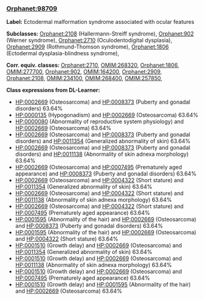 
### [Orphanet:98709](http://www.orpha.net/ORDO/Orphanet_98709)
**Label:** Ectodermal malformation syndrome associated with ocular features

**Subclasses:** [Orphanet:2108](http://www.orpha.net/ORDO/Orphanet_2108) (Hallermann-Streiff syndrome), [Orphanet:902](http://www.orpha.net/ORDO/Orphanet_902) (Werner syndrome), [Orphanet:2710](http://www.orpha.net/ORDO/Orphanet_2710) (Oculodentodigital dysplasia), [Orphanet:2909](http://www.orpha.net/ORDO/Orphanet_2909) (Rothmund-Thomson syndrome), [Orphanet:1806](http://www.orpha.net/ORDO/Orphanet_1806) (Ectodermal dysplasia-blindness syndrome), 

**Corr. equiv. classes:** [Orphanet:2710](http://www.orpha.net/ORDO/Orphanet_2710), [OMIM:268320](http://purl.obolibrary.org/obo/OMIM_268320), [Orphanet:1806](http://www.orpha.net/ORDO/Orphanet_1806), [OMIM:277700](http://purl.obolibrary.org/obo/OMIM_277700), [Orphanet:902](http://www.orpha.net/ORDO/Orphanet_902), [OMIM:164200](http://purl.obolibrary.org/obo/OMIM_164200), [Orphanet:2909](http://www.orpha.net/ORDO/Orphanet_2909), [Orphanet:2108](http://www.orpha.net/ORDO/Orphanet_2108), [OMIM:234100](http://purl.obolibrary.org/obo/OMIM_234100), [OMIM:268400](http://purl.obolibrary.org/obo/OMIM_268400), [OMIM:257850](http://purl.obolibrary.org/obo/OMIM_257850), 

**Class expressions from DL-Learner:**

- [HP:0002669](http://purl.obolibrary.org/obo/HP_0002669) (Osteosarcoma) and [HP:0008373](http://purl.obolibrary.org/obo/HP_0008373) (Puberty and gonadal disorders) 63.64%
- [HP:0000135](http://purl.obolibrary.org/obo/HP_0000135) (Hypogonadism) and [HP:0002669](http://purl.obolibrary.org/obo/HP_0002669) (Osteosarcoma) 63.64%
- [HP:0000080](http://purl.obolibrary.org/obo/HP_0000080) (Abnormality of reproductive system physiology) and [HP:0002669](http://purl.obolibrary.org/obo/HP_0002669) (Osteosarcoma) 63.64%
- [HP:0002669](http://purl.obolibrary.org/obo/HP_0002669) (Osteosarcoma) and [HP:0008373](http://purl.obolibrary.org/obo/HP_0008373) (Puberty and gonadal disorders) and [HP:0011354](http://purl.obolibrary.org/obo/HP_0011354) (Generalized abnormality of skin) 63.64%
- [HP:0002669](http://purl.obolibrary.org/obo/HP_0002669) (Osteosarcoma) and [HP:0008373](http://purl.obolibrary.org/obo/HP_0008373) (Puberty and gonadal disorders) and [HP:0011138](http://purl.obolibrary.org/obo/HP_0011138) (Abnormality of skin adnexa morphology) 63.64%
- [HP:0002669](http://purl.obolibrary.org/obo/HP_0002669) (Osteosarcoma) and [HP:0007495](http://purl.obolibrary.org/obo/HP_0007495) (Prematurely aged appearance) and [HP:0008373](http://purl.obolibrary.org/obo/HP_0008373) (Puberty and gonadal disorders) 63.64%
- [HP:0002669](http://purl.obolibrary.org/obo/HP_0002669) (Osteosarcoma) and [HP:0004322](http://purl.obolibrary.org/obo/HP_0004322) (Short stature) and [HP:0011354](http://purl.obolibrary.org/obo/HP_0011354) (Generalized abnormality of skin) 63.64%
- [HP:0002669](http://purl.obolibrary.org/obo/HP_0002669) (Osteosarcoma) and [HP:0004322](http://purl.obolibrary.org/obo/HP_0004322) (Short stature) and [HP:0011138](http://purl.obolibrary.org/obo/HP_0011138) (Abnormality of skin adnexa morphology) 63.64%
- [HP:0002669](http://purl.obolibrary.org/obo/HP_0002669) (Osteosarcoma) and [HP:0004322](http://purl.obolibrary.org/obo/HP_0004322) (Short stature) and [HP:0007495](http://purl.obolibrary.org/obo/HP_0007495) (Prematurely aged appearance) 63.64%
- [HP:0001595](http://purl.obolibrary.org/obo/HP_0001595) (Abnormality of the hair) and [HP:0002669](http://purl.obolibrary.org/obo/HP_0002669) (Osteosarcoma) and [HP:0008373](http://purl.obolibrary.org/obo/HP_0008373) (Puberty and gonadal disorders) 63.64%
- [HP:0001595](http://purl.obolibrary.org/obo/HP_0001595) (Abnormality of the hair) and [HP:0002669](http://purl.obolibrary.org/obo/HP_0002669) (Osteosarcoma) and [HP:0004322](http://purl.obolibrary.org/obo/HP_0004322) (Short stature) 63.64%
- [HP:0001510](http://purl.obolibrary.org/obo/HP_0001510) (Growth delay) and [HP:0002669](http://purl.obolibrary.org/obo/HP_0002669) (Osteosarcoma) and [HP:0011354](http://purl.obolibrary.org/obo/HP_0011354) (Generalized abnormality of skin) 63.64%
- [HP:0001510](http://purl.obolibrary.org/obo/HP_0001510) (Growth delay) and [HP:0002669](http://purl.obolibrary.org/obo/HP_0002669) (Osteosarcoma) and [HP:0011138](http://purl.obolibrary.org/obo/HP_0011138) (Abnormality of skin adnexa morphology) 63.64%
- [HP:0001510](http://purl.obolibrary.org/obo/HP_0001510) (Growth delay) and [HP:0002669](http://purl.obolibrary.org/obo/HP_0002669) (Osteosarcoma) and [HP:0007495](http://purl.obolibrary.org/obo/HP_0007495) (Prematurely aged appearance) 63.64%
- [HP:0001510](http://purl.obolibrary.org/obo/HP_0001510) (Growth delay) and [HP:0001595](http://purl.obolibrary.org/obo/HP_0001595) (Abnormality of the hair) and [HP:0002669](http://purl.obolibrary.org/obo/HP_0002669) (Osteosarcoma) 63.64%


